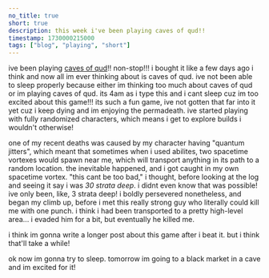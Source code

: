 ```yaml
---
no_title: true
short: true
description: this week i've been playing caves of qud!!
timestamp: 1730000215000
tags: ["blog", "playing", "short"]
---
```

ive been playing [caves of qud](https://www.cavesofqud.com/)!! non-stop!!! i bought it like a few days ago i think and now all im ever thinking about is caves of qud. ive not been able to sleep properly because either im thinking too much about caves of qud or im playing caves of qud. its 4am as i type this and i cant sleep cuz im too excited about this game!!! its such a fun game, ive not gotten that far into it yet cuz i keep dying and im enjoying the permadeath. ive started playing with fully randomized characters, which means i get to explore builds i wouldn't otherwise!

one of my recent deaths was caused by my character having "quantum jitters", which meant that sometimes when i used abilites, two spacetime vortexes would spawn near me, which will transport anything in its path to a random location. the inevitable happened, and i got caught in my own spacetime vortex. "this cant be too bad," i thought, before looking at the log and seeing it say i was *30 strata deep*. i didnt even know that was possible! ive only been, like, 3 strata deep! i boldly persevered nonetheless, and began my climb up, before i met this really strong guy who literally could kill me with one punch. i think i had been transported to a pretty high-level area... i evaded him for a bit, but eventually he killed me.

i think im gonna write a longer post about this game after i beat it. but i think that'll take a while!

ok now im gonna try to sleep. tomorrow im going to a black market in a cave and im excited for it!